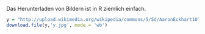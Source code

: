 Das Herunterladen von Bildern ist in R ziemlich einfach.
```r
y = "http://upload.wikimedia.org/wikipedia/commons/5/5d/AaronEckhart10TIFF.jpg"
download.file(y,'y.jpg', mode = 'wb')
```
